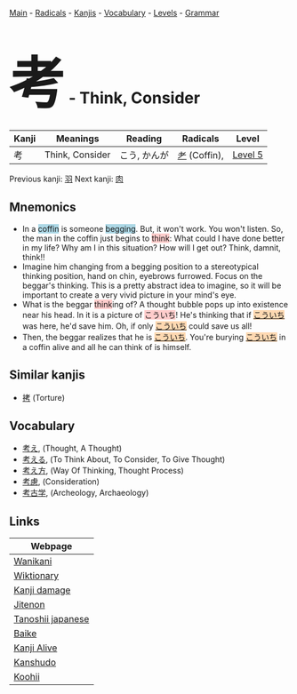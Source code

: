 <style> bigfont {font-size: 100px}</style>
[Main](../README.md) -
[Radicals](../radicals.md) -
[Kanjis](../kanjis.md) -
[Vocabulary](../vocabulary.md) -
[Levels](../levels.md) -
[Grammar](../grammar.md)
# <bigfont> 考</bigfont> - Think, Consider 

| Kanji | Meanings | Reading | Radicals | Level |
| --- | --- | --- | --- | --- |
| 考 | Think, Consider | こう, かんが | [耂](../radicals/耂.md) (Coffin),  | [Level 5](../levels/wk_level5.md) |

Previous kanji: [羽](羽.md) Next kanji: [肉](肉.md) 

## Mnemonics
 * In a <span style="background-color:#ADD8E6"> coffin</span> is someone <span style="background-color:#ADD8E6"> begging</span>. But, it won't work. You won't listen. So, the man in the coffin just begins to <span style="background-color:#ffcccb"> think</span>: What could I have done better in my life? Why am I in this situation? How will I get out? Think, damnit, think!!
* Imagine him changing from a begging position to a stereotypical thinking position, hand on chin, eyebrows furrowed. Focus on the beggar's thinking. This is a pretty abstract idea to imagine, so it will be important to create a very vivid picture in your mind's eye.
* What is the beggar <span style="background-color:#ffcccb"> think</span>ing of? A thought bubble pops up into existence near his head. In it is a picture of <span style="background-color:#ffcccb"> こういち</span>! He's thinking that if <span style="background-color:#fed8b1"> [こういち](https://jisho.org/search/こういち)</span> was here, he'd save him. Oh, if only <span style="background-color:#fed8b1"> [こういち](https://jisho.org/search/こういち)</span> could save us all!
* Then, the beggar realizes that he is <span style="background-color:#fed8b1"> [こういち](https://jisho.org/search/こういち)</span>. You're burying <span style="background-color:#fed8b1"> [こういち](https://jisho.org/search/こういち)</span> in a coffin alive and all he can think of is himself.


## Similar kanjis
 * [拷](拷.md) (Torture)


## Vocabulary
 * [考え](../vocabulary/考.md), (Thought, A Thought)
* [考える](../vocabulary/考.md), (To Think About, To Consider, To Give Thought)
* [考え方](../vocabulary/考.md), (Way Of Thinking, Thought Process)
* [考慮](../vocabulary/考.md), (Consideration)
* [考古学](../vocabulary/考.md), (Archeology, Archaeology)



## Links 

| Webpage |
| --- |
| [Wanikani          ](https://www.wanikani.com/kanji/考) |
| [Wiktionary        ](https://en.wiktionary.org/wiki/考) |
| [Kanji damage      ](http://www.kanjidamage.com/kanji/search?utf8=✓&q=考) |
| [Jitenon           ](https://jitenon.com/kanji/考) |
| [Tanoshii japanese ](https://www.tanoshiijapanese.com/dictionary/kanji.cfm?k=考) |
| [Baike             ](https://baike.baidu.com/item/考) |
| [Kanji Alive       ](https://app.kanjialive.com/考) |
| [Kanshudo          ](https://www.kanshudo.com/searchmn?q=考) |
| [Koohii            ](https://kanji.koohii.com/study/kanji/考) |
